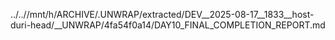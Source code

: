 ../..//mnt/h/ARCHIVE/.UNWRAP/extracted/DEV__2025-08-17__1833__host-duri-head/__UNWRAP/4fa54f0a14/DAY10_FINAL_COMPLETION_REPORT.md